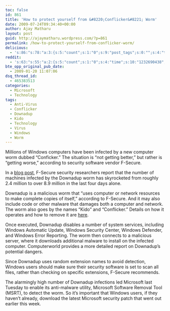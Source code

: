 ```yaml
---
toc: false
id: 861
title: 'How to protect yourself from &#8220;Conflicker&#8221; Worm'
date: 2009-07-24T09:34:40+00:00
author: Ajay Matharu
layout: post
guid: http://ajaymatharu.wordpress.com/?p=861
permalink: /how-to-protect-yourself-from-conflicker-worm/
delicious:
  - 's:86:"s:78:"a:3:{s:5:"count";s:1:"0";s:9:"post_tags";s:0:"";s:4:"time";s:10:"1232690437";}";";'
reddit:
  - 's:63:"s:55:"a:2:{s:5:"count";s:1:"0";s:4:"time";s:10:"1232690438";}";";'
bte_opp_original_pub_date:
  - 2009-01-20 11:07:06
dsq_thread_id:
  - 465383513
categories:
  - Microsoft
  - Technology
tags:
  - Anti-Virus
  - Conflicker
  - Downadup
  - Kido
  - Technology
  - Virus
  - Windows
  - Worm
---
```

Millions of Windows computers have been infected by a new computer worm dubbed &#8220;Conficker.&#8221; The situation is &#8220;not getting better,&#8221; but rather is &#8220;getting worse,&#8221; according to security software vendor F-Secure.

In a [blog post](http://www.f-secure.com/weblog/archives/00001584.html), F-Secure security researchers report that the number of machines infected by the Downadup worm has skyrocketed from roughly 2.4 million to over 8.9 million in the last four days alone.

Downadup is a malicious worm that &#8220;uses computer or network resources to make complete copies of itself,&#8221; according to F-Secure. And it may also include code or other malware that damages both a computer and network. The worm also goes by the names &#8220;Kido&#8221; and &#8220;Conflicker.&#8221; Details on how it operates and how to remove it are [here](http://www.f-secure.com/v-descs/worm_w32_downadup_al.shtml#details).

Once executed, Downadup disables a number of system services, including Windows Automatic Update, Windows Security Center, Windows Defender, and Windows Error Reporting. The worm then connects to a malicious server, where it downloads additional malware to install on the infected computer. Computerworld provides a more detailed report on Downadup&#8217;s potential dangers.

Since Downadup uses random extension names to avoid detection, Windows users should make sure their security software is set to scan all files, rather than checking on specific extensions, F-Secure recommends.

The alarmingly high number of Downadup infections led Microsoft last Tuesday to enable its anti-malware utility, Microsoft Software Removal Tool (MSRT), to detect the worm. So it&#8217;s important that Windows users, if they haven&#8217;t already, download the latest Microsoft security patch that went out earlier this week.
